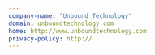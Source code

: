 ```yaml
---
company-name: "Unbound Technology"
domain: unboundtechnology.com
home: http://www.unboundtechnology.com
privacy-policy: http://
---
```




